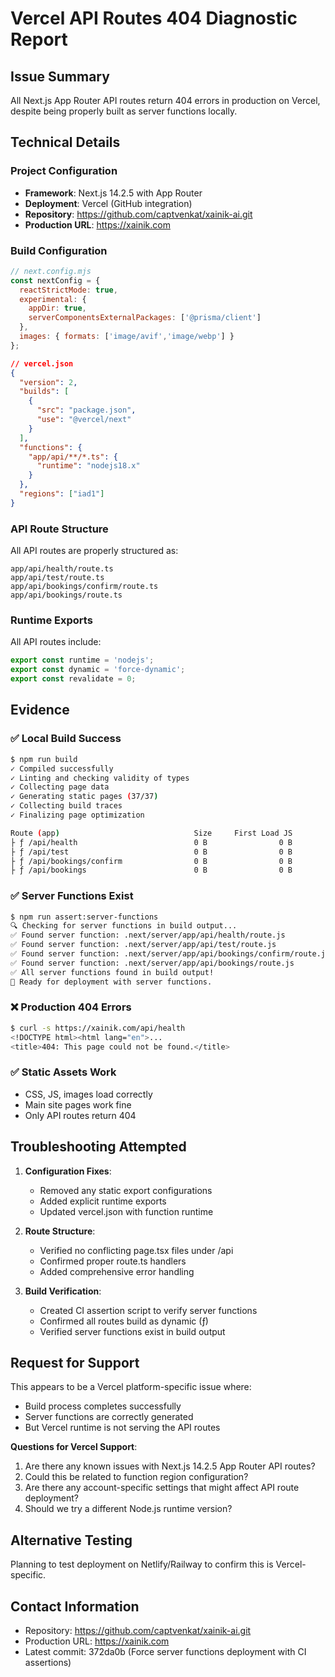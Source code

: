 # Vercel API Routes 404 Diagnostic Report

## Issue Summary
All Next.js App Router API routes return 404 errors in production on Vercel, despite being properly built as server functions locally.

## Technical Details

### Project Configuration
- **Framework**: Next.js 14.2.5 with App Router
- **Deployment**: Vercel (GitHub integration)
- **Repository**: https://github.com/captvenkat/xainik-ai.git
- **Production URL**: https://xainik.com

### Build Configuration
```javascript
// next.config.mjs
const nextConfig = {
  reactStrictMode: true,
  experimental: { 
    appDir: true,
    serverComponentsExternalPackages: ['@prisma/client']
  },
  images: { formats: ['image/avif','image/webp'] }
};
```

```json
// vercel.json
{
  "version": 2,
  "builds": [
    {
      "src": "package.json",
      "use": "@vercel/next"
    }
  ],
  "functions": {
    "app/api/**/*.ts": {
      "runtime": "nodejs18.x"
    }
  },
  "regions": ["iad1"]
}
```

### API Route Structure
All API routes are properly structured as:
```
app/api/health/route.ts
app/api/test/route.ts
app/api/bookings/confirm/route.ts
app/api/bookings/route.ts
```

### Runtime Exports
All API routes include:
```typescript
export const runtime = 'nodejs';
export const dynamic = 'force-dynamic';
export const revalidate = 0;
```

## Evidence

### ✅ Local Build Success
```bash
$ npm run build
✓ Compiled successfully
✓ Linting and checking validity of types
✓ Collecting page data
✓ Generating static pages (37/37)
✓ Collecting build traces
✓ Finalizing page optimization

Route (app)                              Size     First Load JS
├ ƒ /api/health                          0 B                0 B
├ ƒ /api/test                            0 B                0 B
├ ƒ /api/bookings/confirm                0 B                0 B
├ ƒ /api/bookings                        0 B                0 B
```

### ✅ Server Functions Exist
```bash
$ npm run assert:server-functions
🔍 Checking for server functions in build output...
✅ Found server function: .next/server/app/api/health/route.js
✅ Found server function: .next/server/app/api/test/route.js
✅ Found server function: .next/server/app/api/bookings/confirm/route.js
✅ Found server function: .next/server/app/api/bookings/route.js
✅ All server functions found in build output!
🚀 Ready for deployment with server functions.
```

### ❌ Production 404 Errors
```bash
$ curl -s https://xainik.com/api/health
<!DOCTYPE html><html lang="en">...
<title>404: This page could not be found.</title>
```

### ✅ Static Assets Work
- CSS, JS, images load correctly
- Main site pages work fine
- Only API routes return 404

## Troubleshooting Attempted

1. **Configuration Fixes**:
   - Removed any static export configurations
   - Added explicit runtime exports
   - Updated vercel.json with function runtime

2. **Route Structure**:
   - Verified no conflicting page.tsx files under /api
   - Confirmed proper route.ts handlers
   - Added comprehensive error handling

3. **Build Verification**:
   - Created CI assertion script to verify server functions
   - Confirmed all routes build as dynamic (ƒ)
   - Verified server functions exist in build output

## Request for Support

This appears to be a Vercel platform-specific issue where:
- Build process completes successfully
- Server functions are correctly generated
- But Vercel runtime is not serving the API routes

**Questions for Vercel Support**:
1. Are there any known issues with Next.js 14.2.5 App Router API routes?
2. Could this be related to function region configuration?
3. Are there any account-specific settings that might affect API route deployment?
4. Should we try a different Node.js runtime version?

## Alternative Testing
Planning to test deployment on Netlify/Railway to confirm this is Vercel-specific.

## Contact Information
- Repository: https://github.com/captvenkat/xainik-ai.git
- Production URL: https://xainik.com
- Latest commit: 372da0b (Force server functions deployment with CI assertions)
